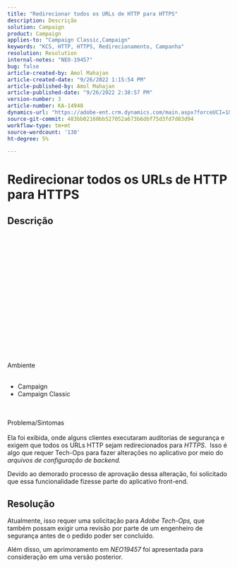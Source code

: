 ```yaml
---
title: "Redirecionar todos os URLs de HTTP para HTTPS"
description: Descrição
solution: Campaign
product: Campaign
applies-to: "Campaign Classic,Campaign"
keywords: "KCS, HTTP, HTTPS, Redirecionamento, Campanha"
resolution: Resolution
internal-notes: "NEO-19457"
bug: false
article-created-by: Amol Mahajan
article-created-date: "9/26/2022 1:15:54 PM"
article-published-by: Amol Mahajan
article-published-date: "9/26/2022 2:38:57 PM"
version-number: 3
article-number: KA-14948
dynamics-url: "https://adobe-ent.crm.dynamics.com/main.aspx?forceUCI=1&pagetype=entityrecord&etn=knowledgearticle&id=50d06d56-9d3d-ed11-9db1-00224808613b"
source-git-commit: 483bb02160bb527052a673b6dbf75d3fd7d83d94
workflow-type: tm+mt
source-wordcount: '130'
ht-degree: 5%

---
```


# Redirecionar todos os URLs de HTTP para HTTPS

## Descrição

<br><br><br><br><br><br><br><br><br><br><br><br><br><br><br><br><br>Ambiente<br><br>
- Campaign
- Campaign Classic

<br><br>Problema/Sintomas<br><br>
Ela foi exibida, onde alguns clientes executaram auditorias de segurança e exigem que todos os URLs HTTP sejam redirecionados para *HTTPS*.  Isso é algo que requer Tech-Ops para fazer alterações no aplicativo por meio do *arquivos de configuração de backend.*

Devido ao demorado processo de aprovação dessa alteração, foi solicitado que essa funcionalidade fizesse parte do aplicativo front-end.


## Resolução


Atualmente, isso requer uma solicitação para *Adobe Tech-Ops,* que também possam exigir uma revisão por parte de um engenheiro de segurança antes de o pedido poder ser concluído.

Além disso, um aprimoramento em *NEO19457* foi apresentada para consideração em uma versão posterior.

